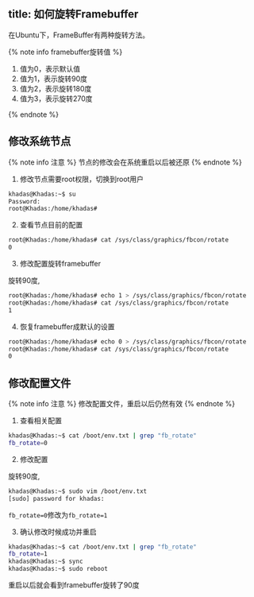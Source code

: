 title: 如何旋转Framebuffer
---

在Ubuntu下，FrameBuffer有两种旋转方法。

{% note info framebuffer旋转值 %}

1. 值为0，表示默认值
2. 值为1，表示旋转90度
3. 值为2，表示旋转180度
4. 值为3，表示旋转270度

{% endnote %}

## 修改系统节点

{% note info 注意 %}
	节点的修改会在系统重启以后被还原
{% endnote %}

1. 修改节点需要root权限，切换到root用户

```sh
khadas@Khadas:~$ su
Password: 
root@Khadas:/home/khadas#
```

2. 查看节点目前的配置

```sh
root@Khadas:/home/khadas# cat /sys/class/graphics/fbcon/rotate
0
```

3. 修改配置旋转framebuffer

旋转90度,

```sh
root@Khadas:/home/khadas# echo 1 > /sys/class/graphics/fbcon/rotate
root@Khadas:/home/khadas# cat /sys/class/graphics/fbcon/rotate
1
```

4. 恢复framebuffer成默认的设置


```sh
root@Khadas:/home/khadas# echo 0 > /sys/class/graphics/fbcon/rotate
root@Khadas:/home/khadas# cat /sys/class/graphics/fbcon/rotate     
0
```

## 修改配置文件

{% note info 注意 %}
	修改配置文件，重启以后仍然有效
{% endnote %}

1. 查看相关配置

```sh
khadas@Khadas:~$ cat /boot/env.txt | grep "fb_rotate"
fb_rotate=0
```

2. 修改配置


旋转90度,

```sh
khadas@Khadas:~$ sudo vim /boot/env.txt 
[sudo] password for khadas:
```

`fb_rotate=0`修改为`fb_rotate=1`

3. 确认修改时候成功并重启

```sh
khadas@Khadas:~$ cat /boot/env.txt | grep "fb_rotate"
fb_rotate=1
khadas@Khadas:~$ sync
khadas@Khadas:~$ sudo reboot
```

重启以后就会看到framebuffer旋转了90度

